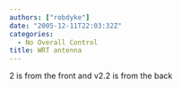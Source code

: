 ```yaml
---
authors: ["robdyke"]
date: "2005-12-11T22:03:32Z"
categories:
  - No Overall Control
title: WRT antenna
---
```

2 is from the front and v2.2 is from the back
